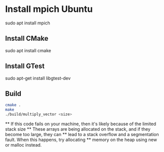 # Install mpich Ubuntu
sudo apt install mpich

## Install CMake
sudo apt install cmake

## Install GTest
sudo apt-get install libgtest-dev

## Build
```bash
cmake .
make
./build/multiply_vector <size>
```

** If this code fails on your machine, then it's likely because of the limited stack size
** These arrays are being allocated on the stack, and if they become too large, they can 
** lead to a stack overflow and a segmentation fault. When this happens, try allocating
** memory on the heap using new or malloc instead.